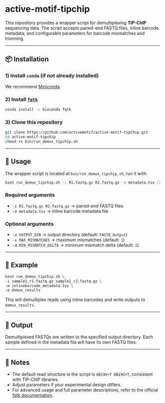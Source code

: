 # active-motif-tipchip

This repository provides a wrapper script for demultiplexing **TIP-ChIP** sequencing data. The script accepts paired-end FASTQ files, inline barcode metadata, and configurable parameters for barcode mismatches and trimming.

---

## 📦 Installation

### 1) Install `conda` (if not already installed)
We recommend [Miniconda](https://docs.conda.io/en/latest/miniconda.html).

### 2) Install [`fqtk`](https://github.com/fulcrumgenomics/fqtk)
```bash
conda install -c bioconda fqtk
```

### 3) Clone this repository
```bash
git clone https://github.com/activemotif/active-motif-tipchip.git
cd active-motif-tipchip
chmod +x bin/run_demux_tipchip.sh
```

---

## 🚀 Usage

The wrapper script is located at `bin/run_demux_tipchip.sh`, run it with:

```bash
bash run_demux_tipchip.sh -i R1.fastq.gz R2.fastq.gz -m metadata.tsv [options]
```

### Required arguments
- `-i R1.fastq.gz R2.fastq.gz` → paired-end FASTQ files  
- `-m metadata.tsv` → inline barcode metadata file  

### Optional arguments
- `-o OUTPUT_DIR` → output directory (default: `FASTQ_Output`)  
- `-x MAX_MISMATCHES` → maximum mismatches (default: `1`)  
- `-d MIN_MISMATCH_DELTA` → minimum mismatch delta (default: `1`)  

---

## 📝 Example

```bash
bash run_demux_tipchip.sh \
-i sample1_r1.fastq.gz sample1_r2.fastq.gz \
-m inlinebarcode_metadata.tsv \
-o demux_results
```

This will demultiplex reads using inline barcodes and write outputs to `demux_results`.

---

## 📂 Output

Demultiplexed FASTQs are written to the specified output directory. Each sample defined in the metadata file will have its own FASTQ files.

---

## 🔧 Notes

- The default read structure in the script is `6B19S+T 6B19S+T`, consistent with TIP-ChIP libraries.  
- Adjust parameters if your experimental design differs.  
- For advanced usage and full parameter descriptions, refer to the official [fqtk documentation](https://github.com/fulcrumgenomics/fqtk).
